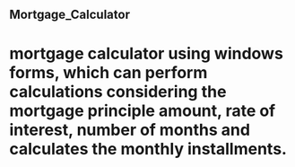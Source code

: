 ## Mortgage_Calculator
# mortgage calculator using windows forms, which can perform calculations considering the mortgage principle amount, rate of interest, number of months and calculates the monthly installments.
